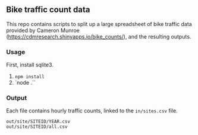 ## Bike traffic count data

This repo contains scripts to split up a large spreadsheet of bike traffic data provided by Cameron Munroe (https://cdmresearch.shinyapps.io/bike_counts/), and the resulting outputs.

### Usage

First, install sqlite3.

1. `npm install`
2. `node .``

### Output

Each file contains hourly traffic counts, linked to the `in/sites.csv` file.

```
out/site/SITEID/YEAR.csv
out/site/SITEID/all.csv
```